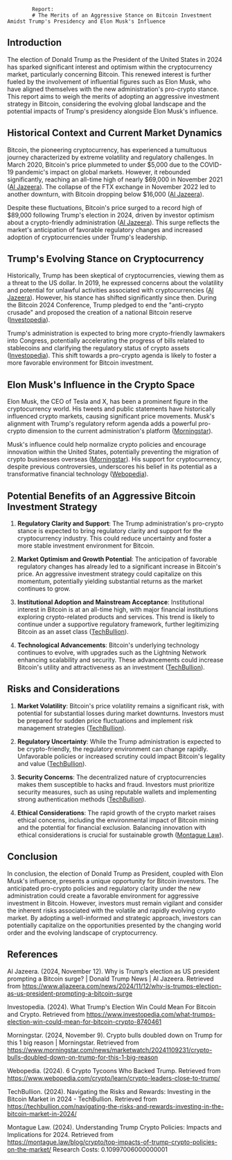 
            Report:
            # The Merits of an Aggressive Stance on Bitcoin Investment Amidst Trump's Presidency and Elon Musk's Influence

## Introduction

The election of Donald Trump as the President of the United States in 2024 has sparked significant interest and optimism within the cryptocurrency market, particularly concerning Bitcoin. This renewed interest is further fueled by the involvement of influential figures such as Elon Musk, who have aligned themselves with the new administration's pro-crypto stance. This report aims to weigh the merits of adopting an aggressive investment strategy in Bitcoin, considering the evolving global landscape and the potential impacts of Trump's presidency alongside Elon Musk's influence.

## Historical Context and Current Market Dynamics

Bitcoin, the pioneering cryptocurrency, has experienced a tumultuous journey characterized by extreme volatility and regulatory challenges. In March 2020, Bitcoin's price plummeted to under $5,000 due to the COVID-19 pandemic's impact on global markets. However, it rebounded significantly, reaching an all-time high of nearly $69,000 in November 2021 ([Al Jazeera](https://www.aljazeera.com/news/2024/11/12/why-is-trumps-election-as-us-president-prompting-a-bitcoin-surge)). The collapse of the FTX exchange in November 2022 led to another downturn, with Bitcoin dropping below $16,000 ([Al Jazeera](https://www.aljazeera.com/news/2024/11/12/why-is-trumps-election-as-us-president-prompting-a-bitcoin-surge)).

Despite these fluctuations, Bitcoin's price surged to a record high of $89,000 following Trump's election in 2024, driven by investor optimism about a crypto-friendly administration ([Al Jazeera](https://www.aljazeera.com/news/2024/11/12/why-is-trumps-election-as-us-president-prompting-a-bitcoin-surge)). This surge reflects the market's anticipation of favorable regulatory changes and increased adoption of cryptocurrencies under Trump's leadership.

## Trump's Evolving Stance on Cryptocurrency

Historically, Trump has been skeptical of cryptocurrencies, viewing them as a threat to the US dollar. In 2019, he expressed concerns about the volatility and potential for unlawful activities associated with cryptocurrencies ([Al Jazeera](https://www.aljazeera.com/news/2024/11/12/why-is-trumps-election-as-us-president-prompting-a-bitcoin-surge)). However, his stance has shifted significantly since then. During the Bitcoin 2024 Conference, Trump pledged to end the "anti-crypto crusade" and proposed the creation of a national Bitcoin reserve ([Investopedia](https://www.investopedia.com/what-trumps-election-win-could-mean-for-bitcoin-crypto-8740461)).

Trump's administration is expected to bring more crypto-friendly lawmakers into Congress, potentially accelerating the progress of bills related to stablecoins and clarifying the regulatory status of crypto assets ([Investopedia](https://www.investopedia.com/what-trumps-election-win-could-mean-for-bitcoin-crypto-8740461)). This shift towards a pro-crypto agenda is likely to foster a more favorable environment for Bitcoin investment.

## Elon Musk's Influence in the Crypto Space

Elon Musk, the CEO of Tesla and X, has been a prominent figure in the cryptocurrency world. His tweets and public statements have historically influenced crypto markets, causing significant price movements. Musk's alignment with Trump's regulatory reform agenda adds a powerful pro-crypto dimension to the current administration's platform ([Morningstar](https://www.morningstar.com/news/marketwatch/20241109231/crypto-bulls-doubled-down-on-trump-for-this-1-big-reason)).

Musk's influence could help normalize crypto policies and encourage innovation within the United States, potentially preventing the migration of crypto businesses overseas ([Morningstar](https://www.morningstar.com/news/marketwatch/20241109231/crypto-bulls-doubled-down-on-trump-for-this-1-big-reason)). His support for cryptocurrency, despite previous controversies, underscores his belief in its potential as a transformative financial technology ([Webopedia](https://www.webopedia.com/crypto/learn/crypto-leaders-close-to-trump/)).

## Potential Benefits of an Aggressive Bitcoin Investment Strategy

1. **Regulatory Clarity and Support**: The Trump administration's pro-crypto stance is expected to bring regulatory clarity and support for the cryptocurrency industry. This could reduce uncertainty and foster a more stable investment environment for Bitcoin.

2. **Market Optimism and Growth Potential**: The anticipation of favorable regulatory changes has already led to a significant increase in Bitcoin's price. An aggressive investment strategy could capitalize on this momentum, potentially yielding substantial returns as the market continues to grow.

3. **Institutional Adoption and Mainstream Acceptance**: Institutional interest in Bitcoin is at an all-time high, with major financial institutions exploring crypto-related products and services. This trend is likely to continue under a supportive regulatory framework, further legitimizing Bitcoin as an asset class ([TechBullion](https://techbullion.com/navigating-the-risks-and-rewards-investing-in-the-bitcoin-market-in-2024/)).

4. **Technological Advancements**: Bitcoin's underlying technology continues to evolve, with upgrades such as the Lightning Network enhancing scalability and security. These advancements could increase Bitcoin's utility and attractiveness as an investment ([TechBullion](https://techbullion.com/navigating-the-risks-and-rewards-investing-in-the-bitcoin-market-in-2024/)).

## Risks and Considerations

1. **Market Volatility**: Bitcoin's price volatility remains a significant risk, with potential for substantial losses during market downturns. Investors must be prepared for sudden price fluctuations and implement risk management strategies ([TechBullion](https://techbullion.com/navigating-the-risks-and-rewards-investing-in-the-bitcoin-market-in-2024/)).

2. **Regulatory Uncertainty**: While the Trump administration is expected to be crypto-friendly, the regulatory environment can change rapidly. Unfavorable policies or increased scrutiny could impact Bitcoin's legality and value ([TechBullion](https://techbullion.com/navigating-the-risks-and-rewards-investing-in-the-bitcoin-market-in-2024/)).

3. **Security Concerns**: The decentralized nature of cryptocurrencies makes them susceptible to hacks and fraud. Investors must prioritize security measures, such as using reputable wallets and implementing strong authentication methods ([TechBullion](https://techbullion.com/navigating-the-risks-and-rewards-investing-in-the-bitcoin-market-in-2024/)).

4. **Ethical Considerations**: The rapid growth of the crypto market raises ethical concerns, including the environmental impact of Bitcoin mining and the potential for financial exclusion. Balancing innovation with ethical considerations is crucial for sustainable growth ([Montague Law](https://montague.law/blog/crypto/top-impacts-of-trump-crypto-policies-on-the-market/)).

## Conclusion

In conclusion, the election of Donald Trump as President, coupled with Elon Musk's influence, presents a unique opportunity for Bitcoin investors. The anticipated pro-crypto policies and regulatory clarity under the new administration could create a favorable environment for aggressive investment in Bitcoin. However, investors must remain vigilant and consider the inherent risks associated with the volatile and rapidly evolving crypto market. By adopting a well-informed and strategic approach, investors can potentially capitalize on the opportunities presented by the changing world order and the evolving landscape of cryptocurrency.

## References

Al Jazeera. (2024, November 12). Why is Trump’s election as US president prompting a Bitcoin surge? | Donald Trump News | Al Jazeera. Retrieved from https://www.aljazeera.com/news/2024/11/12/why-is-trumps-election-as-us-president-prompting-a-bitcoin-surge

Investopedia. (2024). What Trump's Election Win Could Mean For Bitcoin and Crypto. Retrieved from https://www.investopedia.com/what-trumps-election-win-could-mean-for-bitcoin-crypto-8740461

Morningstar. (2024, November 9). Crypto bulls doubled down on Trump for this 1 big reason | Morningstar. Retrieved from https://www.morningstar.com/news/marketwatch/20241109231/crypto-bulls-doubled-down-on-trump-for-this-1-big-reason

Webopedia. (2024). 6 Crypto Tycoons Who Backed Trump. Retrieved from https://www.webopedia.com/crypto/learn/crypto-leaders-close-to-trump/

TechBullion. (2024). Navigating the Risks and Rewards: Investing in the Bitcoin Market in 2024 - TechBullion. Retrieved from https://techbullion.com/navigating-the-risks-and-rewards-investing-in-the-bitcoin-market-in-2024/

Montague Law. (2024). Understanding Trump Crypto Policies: Impacts and Implications for 2024. Retrieved from https://montague.law/blog/crypto/top-impacts-of-trump-crypto-policies-on-the-market/
            Research Costs:
            0.10997006000000001